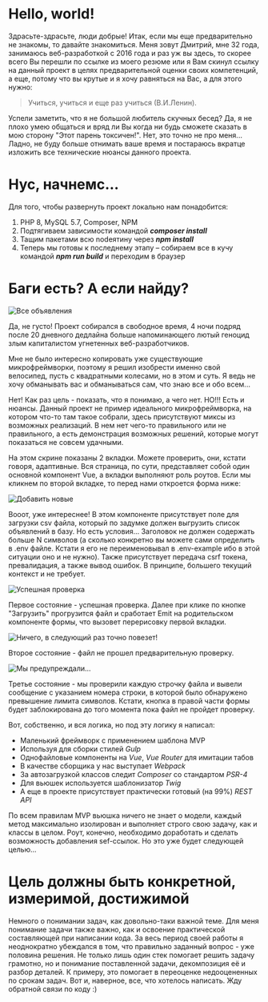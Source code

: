 # Hello, world!
Здрасьте-здрасьте, люди добрые! Итак, если мы еще предварительно не знакомы, то давайте знакомиться. Меня зовут Дмитрий, мне 32 года, занимаюсь веб-разработкой с 2016 года и раз уж вы здесь, то скорее всего Вы перешли по ссылке из моего резюме или я Вам скинул ссылку на данный проект в целях предварительной оценки своих компетенций, а еще, потому что вы крутые и я хочу равняться на Вас, а для этого нужно:

> Учиться, учиться и еще раз учиться (В.И.Ленин).

Успели заметить, что я не большой любитель скучных бесед? Да, я не плохо умею общаться и вряд ли Вы когда ни будь сможете сказать в мою сторону "Этот парень токсичен!". Нет, это точно не про меня... Ладно, не буду больше отнимать ваше время и постараюсь 
вкратце изложить все технические нюансы данного проекта. 

# Нус, начнемс...
Для того, чтобы развернуть проект локально нам понадобится:
1.	PHP 8, MySQL 5.7, Composer, NPM
2.	Подтягиваем зависимости командой ***composer install***
3.	Тащим пакетами всю nodeятину через ***npm install***
4.	Теперь мы готовы к последнему этапу – собираем все в кучу командой ***npm run build*** и переходим в браузер

# Баги есть? А если найду?
![Все объявления](https://skr.sh/i/031021/cEQf3ja8.jpg?download=1&name=%D0%A1%D0%BA%D1%80%D0%B8%D0%BD%D1%88%D0%BE%D1%82%2003-10-2021%2022:13:03.jpg)

Да, не густо! Проект собирался в свободное время, 4 ночи подряд после 20 дневного дедлайна больше напоминающего лютый геноцид злым капиталистом угнетенных веб-разработчиков.

Мне не было интересно копировать уже существующие микрофреймворки, поэтому я решил изобрести именно свой велосипед, пусть с квадратными колесами, но в этом и суть. Я ведь не хочу обманывать вас и обманываться сам, что знаю все и обо всем...

Нет! Как раз цель - показать, что я понимаю, а чего нет. НО!!! Есть и нюансы. Данный проект не пример идеального микрофреймворка, на котором что-то там такое собрали, здесь присутствуют миксы из возможных реализаций. В нем нет чего-то правильного или не правильного, а есть демонстрация возможных решений, которые могут показаться не совсем удачными.

На этом скрине показаны 2 вкладки. Можете проверить, они, кстати говоря, адаптивные. Вся страница, по сути, представляет собой один основной компонент Vue, а вкладки выполняют роль роутов. Если мы кликнем по второй вкладке, то перед нами откроется форма ниже:

![Добавить новые](https://skr.sh/i/031021/tmwnEIJc.jpg?download=1&name=%D0%A1%D0%BA%D1%80%D0%B8%D0%BD%D1%88%D0%BE%D1%82%2003-10-2021%2022:13:16.jpg)

Вооот, уже интереснее! В этом компоненте присутствует поле для загрузки csv файла, который по задумке должен выгрузить список объявлений в базу. Но есть условия... Заголовок не должен содержать больше N символов (а сколько конкретно вы можете сами определить в .env файле. Кстати я его не переименовывал в .env-example ибо в этой ситуации оно и не нужно). Также присутствует передача csrf токена, превалидация, а также вывод ошибок. В принципе, большего текущий контекст и не требует.

![Успешная проверка](https://skr.sh/i/031021/orFDAZM3.jpg?download=1&name=%D0%A1%D0%BA%D1%80%D0%B8%D0%BD%D1%88%D0%BE%D1%82%2003-10-2021%2022:45:18.jpg)

Первое состояние - успешная проверка. Далее при клике по кнопке "Загрузить" прогрузится файл и сработает Emit на родительском компоненте формы, что вызовет перерисовку первой вкладки.

![Ничего, в следующий раз точно повезет!](https://skr.sh/i/031021/4ySuez0a.jpg?download=1&name=%D0%A1%D0%BA%D1%80%D0%B8%D0%BD%D1%88%D0%BE%D1%82%2003-10-2021%2022:46:15.jpg)

Второе состояние - файл не прошел предварительную проверку.

![Мы предупреждали...](https://skr.sh/i/031021/xtVD2psV.jpg?download=1&name=%D0%A1%D0%BA%D1%80%D0%B8%D0%BD%D1%88%D0%BE%D1%82%2003-10-2021%2022:47:14.jpg)

Третье состояние - мы проверили каждую строчку файла и вывели сообщение с указанием номера строки, в которой было обнаружено превышение лимита символов. Кстати, кнопка в правой части формы будет заблокирована до того момента пока файл не пройдет проверку.

Вот, собственно, и вся логика, но под эту логику я написал:

- Маленький фреймворк с применением шаблона MVP
- Используя для сборки стилей *Gulp*
- Однофайловые компоненты на *Vue*, *Vue Router* для имитации табов
- В качестве сборщика у нас выступает *Webpack*
- За автозагрузкой классов следит *Composer* со стандартом *PSR-4*
- Для вьюшек используется шаблонизатор *Twig*
- А еще в проекте присутствует практически готовый (на 99%) *REST API*

По всем правилам MVP вьюшка ничего не знает о модели, каждый метод максимально изолирован и выполняет строго свою задачу, как и классы в целом. Роут, конечно, необходимо доработать и сделать возможность добавления sef-ссылок. Но это уже будет следующей целью...

# Цель должны быть конкретной, измеримой, достижимой
Немного о понимании задач, как довольно-таки важной теме. Для меня понимание задачи также важно, как и освоение практической составляющей при написании кода. За весь период своей работы я неоднократно убеждался в том, что правильно заданный вопрос - уже половина решения. Не только лишь один стек помогает решить задачу грамотно, но и понимание поставленной задачи, декомпозиция её и разбор деталей. К примеру, это помогает в переоценке недооцененных по срокам задач. Вот и, наверное, все, что хотелось написать. Жду обратной связи по коду :)
